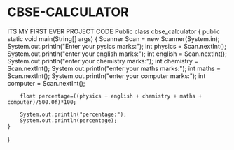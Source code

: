 # CBSE-CALCULATOR
ITS MY FIRST EVER PROJECT CODE 
Public class cbse_calculator {
    public static void main(String[] args) {
        Scanner Scan = new Scanner(System.in);
        System.out.println("Enter your pysics marks:");
        int physics = Scan.nextInt();
        System.out.println("enter your english marks:");
        int english = Scan.nextInt();
        System.out.println("enter your chemistry marks:");
        int chemistry = Scan.nextInt();
        System.out.println("enter your maths marks:");
        int maths = Scan.nextInt();
        System.out.println("enter your computer marks:");
        int computer = Scan.nextInt();

        float percentage=((physics + english + chemistry + maths + computer)/500.0f)*100;

        System.out.println("percentage:");
        System.out.println(percentage);
    }
}
